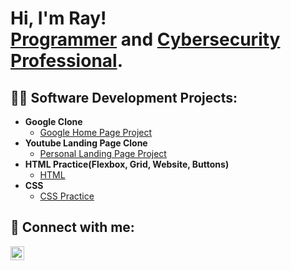 <h1>Hi, I'm Ray! <br/><a href="https://github.com/RayGuerrero02/Dev_Work/">Programmer</a> and <a href="https://www.linkedin.com/in/raymond-guerrero">Cybersecurity Professional</a>.</h1>

<h2>👨‍💻 Software Development Projects:</h2>

- <b>Google Clone</b>
  - [Google Home Page Project](https://github.com/RayGuerrero02/Dev_Work/tree/master/Google%20Clone)
- <b>Youtube Landing Page Clone</b>
  - [Personal Landing Page Project](https://github.com/RayGuerrero02/Dev_Work/tree/master/Youtube%20Project)
- <b>HTML Practice(Flexbox, Grid, Website, Buttons)</b>
  - [HTML](https://github.com/RayGuerrero02/Dev_Work/tree/master/html) 
- <b>CSS</b>
  - [CSS Practice](https://github.com/RayGuerrero02/Dev_Work/tree/master/styles)

<h2> 🤳 Connect with me:</h2>

[<img align="left" alt="JoshMadakor | LinkedIn" width="22px" src="https://cdn.jsdelivr.net/npm/simple-icons@v3/icons/linkedin.svg" />][linkedin]

[linkedin]: https://www.linkedin.com/in/raymond-guerrero/

<!--
**RayGuerrero02/Dev_Work** is a ✨ _special_ ✨ repository because its `README.md` (this file) appears on your GitHub profile.

Here are some ideas to get you started:

- 🔭 I’m currently working on ...
- 🌱 I’m currently learning ...
- 👯 I’m looking to collaborate on ...
- 🤔 I’m looking for help with ...
- 💬 Ask me about ...
- 📫 How to reach me: ...
- 😄 Pronouns: ...
- ⚡ Fun fact: ...
-->
